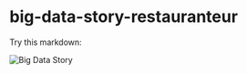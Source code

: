 # big-data-story-restauranteur
Try this markdown:


![Big Data Story](https://github.com/awindest/big-data-story-restauranteur/img/title.png?raw=true)
